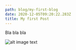 ```yaml
---
path: blog/my-first-blog
date: 2020-12-05T09:20:22.283Z
title: My first Post
---
```

Bla bla bla

![alt image text](/assets/daily-moisture-face-moisturizer-skinceuticals.jpg "First image")